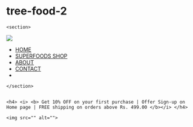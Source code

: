 # tree-food-2
<!DOCTYPE html>
<html lang="en">
<head>
    <meta charset="UTF-8">
    <meta name="viewport" content="width=device-width, initial-scale=1.0">
    <title>TREE FOOD </title>
    <link rel="stylesheet" href="style.css">
</head>
<body>

    <section>
<nav>

<div class="logo">

<img src="image/logo.png">


</div>

<ul>
    <li><a href="#HOME">HOME</a></li>
    <li><a href="#DUPERFOODS">SUPERFOODS SHOP </a></li>
    <li><a href="#ABOUT">ABOUT</a></li>
    <li><a href="#CONTACT">CONTACT</a></li>
    <li>
</ul>


</nav>


    </section>

    
    <h4> <i> <b> Get 10% OFF on your first purchase | Offer Sign-up on Home page | FREE shipping on orders above Rs. 499.00 </b></i> </h4>
  
    <img src="" alt="">


  
  


</body>
</html>